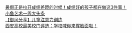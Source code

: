   
[暑假正是拉开成绩差距的时候！成绩好的孩子都在做这3件事！](http://www.dianyue.me/archives/425/fxmq515a09soqi1v/)  
[小鱼艺术一周大头条](http://www.dianyue.me/archives/263/yk4t2yzyr5q4v3ak/)  
[【御风分享】儿童注意力训练](http://www.dianyue.me/archives/539/1nu541ovagw9n6gl/)  
[西安高校最美校门评选：学校喊你来撑脸面啦！](http://www.dianyue.me/archives/801/mxotzxpgda8kp6dc/)